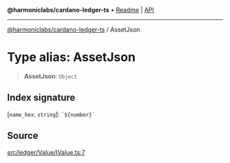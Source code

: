 **@harmoniclabs/cardano-ledger-ts** • [Readme](../Introduction) \| [API](../globals)

***

[@harmoniclabs/cardano-ledger-ts](../Introduction) / AssetJson

# Type alias: AssetJson

> **AssetJson**: `Object`

## Index signature

 \[`name_hex`: `string`\]: `` `${number}` ``

## Source

[src/ledger/Value/IValue.ts:7](https://github.com/HarmonicLabs/cardano-ledger-ts/blob/d1659b0/src/ledger/Value/IValue.ts#L7)
